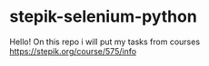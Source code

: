 # stepik-selenium-python
Hello! On this repo i will put my tasks from courses https://stepik.org/course/575/info
